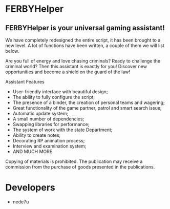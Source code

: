 # FERBYHelper

## FERBYHelper is your universal gaming assistant!

We have completely redesigned the entire script, it has been brought to a new level.
A lot of functions have been written, a couple of them we will list below.

Are you full of energy and love chasing criminals? 
Ready to challenge the criminal world? 
Then this assistant is exactly for you! 
Discover new opportunities and become a shield on the guard of the law!

Assistant Features

- User-friendly interface with beautiful design;
- The ability to fully configure the script;
- The presence of a binder, the creation of personal teams and wagering;
- Great functionality of the game partner, patrol and smart search issue;
- Automatic update system;
- A small number of dependencies;
- Swapping libraries for performance;
- The system of work with the state Department;
- Ability to create notes;
- Decorating RP animation process;
- Interview and examination system;
- AND MUCH MORE.

Copying of materials is prohibited. The publication may receive a commission from the purchase of goods presented in the publications.

# Developers
- nede7u
